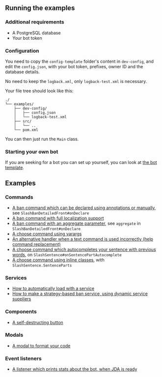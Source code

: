 ## Running the examples

### Additional requirements

* A PostgreSQL database
* Your bot token

### Configuration
You need to copy the `config-template` folder's content in `dev-config`,
and edit the `config.json`, with your bot token, prefixes, owner ID and the database details.

No need to keep the `logback.xml`, only `logback-test.xml` is necessary.

[//]: # (https://tree.nathanfriend.io/?s=%28%27options%21%28%27fancy%21true%7EfullPath%21false%7EtrailingSlash%21true%7ErootDot%21false%29%7E*%28%27*%27%27%29%7Eversion%21%271%27%29*source%21%01*)

Your file tree should look like this:
```
./
└── examples/
    ├── dev-config/
    │   ├── config.json
    │   └── logback-test.xml
    ├── src/
    │   └── ..
    └── pom.xml
```

You can then just run the `Main` class.

### Starting your own bot
If you are seeking for a bot you can set up yourself, you can look at [the bot template](../BotTemplate).

## Examples

### Commands
* [A ban command which can be declared using annotations or manually](src/main/kotlin/io/github/freya022/bot/commands/slash/SlashBan.kt), see `SlashBanDetailedFront#onDeclare`
* [A ban command with full localization support](src/main/kotlin/io/github/freya022/bot/commands/slash/SlashBan.kt)
* [A ban command with an aggregate parameter](src/main/kotlin/io/github/freya022/bot/commands/slash/SlashBan.kt), see `aggregate` in `SlashBanDetailedFront#onDeclare`
* [A choose command using varargs](src/main/kotlin/io/github/freya022/bot/commands/slash/SlashChoose.kt)
* [An alternative handler when a text command is used incorrectly (help command replacement)](src/main/kotlin/io/github/freya022/bot/commands/text/HelpCommand.kt)
* [A choose command which autocompletes your sentence with previous words](src/main/kotlin/io/github/freya022/bot/commands/slash/SlashSentence.kt), on `SlashSentence#onSentencePartAutocomplete`
* [A choose command using inline classes](src/main/kotlin/io/github/freya022/bot/commands/slash/SlashSentence.kt), with `SlashSentence.SentenceParts`
 
### Services
* [How to automatically load with a service](src/main/kotlin/io/github/freya022/bot/JDAService.kt)
* [How to make a strategy-based ban service, using dynamic service suppliers](src/main/kotlin/io/github/freya022/bot/commands/ban/BanService.kt)

### Components
* [A self-destructing button](src/main/kotlin/io/github/freya022/bot/commands/slash/SlashButton.kt)

### Modals
* [A modal to format your code](src/main/kotlin/io/github/freya022/bot/commands/slash/SlashModal.kt)

### Event listeners
* [A listener which prints stats about the bot, when JDA is ready](src/main/kotlin/io/github/freya022/bot/ReadyListener.kt)